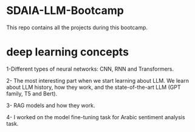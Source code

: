 # SDAIA-LLM-Bootcamp
 


This repo contains all the projects during this bootcamp. 
# deep learning concepts 
 1-Different types of neural networks: CNN, RNN and Transformers.

2- The most interesting part when we start learning about LLM. We learn about LLM history, how they work, and the state-of-the-art LLM (GPT family, T5 and Bert).

3- RAG models and how they work.

4- I worked on the model fine-tuning task for Arabic sentiment analysis task. 
